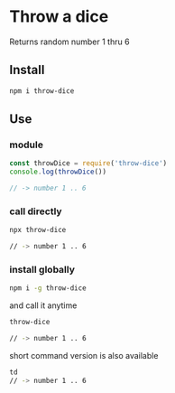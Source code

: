 # Throw a dice

Returns random number 1 thru 6

## Install

```bash
npm i throw-dice
```

## Use

### module

```javascript
const throwDice = require('throw-dice')
console.log(throwDice())

// -> number 1 .. 6
```

### call directly
```bash
npx throw-dice

// -> number 1 .. 6
```

### install globally
```bash
npm i -g throw-dice
```

and call it anytime
```bash
throw-dice

// -> number 1 .. 6
```

short command version is also available
```bash
td
// -> number 1 .. 6
```
